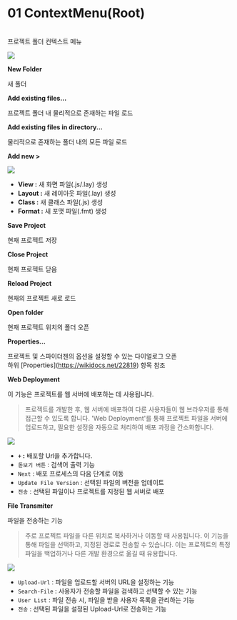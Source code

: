 # 01  ContextMenu(Root)

\
프로젝트 폴더 컨텍스트 메뉴

![](https://wikidocs.net/images/page/23223/%EC%8A%A4%ED%81%AC%EB%A6%B0%EC%83%B7_2025-02-03_092009.png)

**New Folder**

새 폴더

**Add existing files...**

프로젝트 폴더 내 물리적으로 존재하는 파일 로드

**Add existing files in directory...**

물리적으로 존재하는 폴더 내의 모든 파일 로드

**Add new >**

![](https://wikidocs.net/images/page/23223/%EC%8A%A4%ED%81%AC%EB%A6%B0%EC%83%B7_2025-02-03_093323.png)

* **View :** 새 화면 파일(.js/.lay) 생성
* **Layout :** 새 레이아웃 파일(.lay) 생성
* **Class :** 새 클래스 파일(.js) 생성
* **Format :** 새 포맷 파일(.fmt) 생성

**Save Project**

현재 프로젝트 저장

**Close Project**

현재 프로젝트 닫음

**Reload Project**

현재의 프로젝트 새로 로드

**Open folder**

현재 프로젝트 위치의 폴더 오픈

**Properties...**

프로젝트 및 스파이더젠의 옵션을 설정할 수 있는 다이얼로그 오픈\
하위 \[Properties]\(https://wikidocs.net/22819) 항목 참조

**Web Deployment**

이 기능은 프로젝트를 웹 서버에 배포하는 데 사용됩니다.

> 프로젝트를 개발한 후, 웹 서버에 배포하여 다른 사용자들이 웹 브라우저를 통해 접근할 수 있도록 합니다. 'Web Deployment'를 통해 프로젝트 파일을 서버에 업로드하고, 필요한 설정을 자동으로 처리하여 배포 과정을 간소화합니다.

![](https://wikidocs.net/images/page/23223/%EC%8A%A4%ED%81%AC%EB%A6%B0%EC%83%B7_2025-02-10_162436.png)

* **`+` :** 배포할 Url을 추가합니다.
* `돋보기 버튼` : 검색어 출력 기능
* `Next` : 배포 프로세스의 다음 단계로 이동
* `Update File Version` : 선택된 파일의 버전을 업데이트
* `전송` : 선택된 파일이나 프로젝트를 지정된 웹 서버로 배포

**File Transmiter**

파일을 전송하는 기능

> 주로 프로젝트 파일을 다른 위치로 복사하거나 이동할 때 사용됩니다. 이 기능을 통해 파일을 선택하고, 지정된 경로로 전송할 수 있습니다. 이는 프로젝트의 특정 파일을 백업하거나 다른 개발 환경으로 옮길 때 유용합니다.

![](https://wikidocs.net/images/page/23223/%EC%8A%A4%ED%81%AC%EB%A6%B0%EC%83%B7_2025-02-10_163137.png)

* `Upload-Url` : 파일을 업로드할 서버의 URL을 설정하는 기능
* `Search-File` : 사용자가 전송할 파일을 검색하고 선택할 수 있는 기능
* `User List` : 파일 전송 시, 파일을 받을 사용자 목록을 관리하는 기능
* `전송` : 선택된 파일을 설정된 Upload-Url로 전송하는 기능
